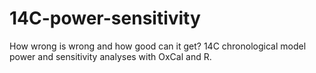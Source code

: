 # 14C-power-sensitivity
How wrong is wrong and how good can it get? 14C chronological model power and sensitivity analyses with OxCal and R.
